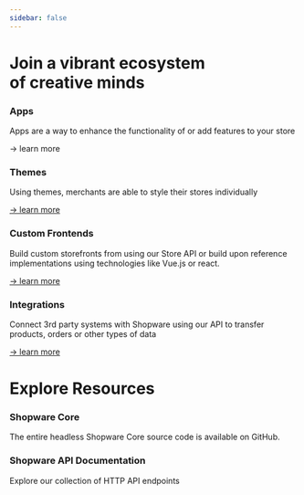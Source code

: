 ```yaml
---
sidebar: false
---
```


<div class="w-full md:max-w-screen-2xl mx-auto pt-20">
  <h1 class="text-6xl mb-16 font-extrabold accent">Join a vibrant ecosystem<br> of creative minds</h1>
</div>

<div class="grid grid-cols-2 gap-5 mb-16">

  <div class="bg-white dark:bg-slate-800 shadow-md hover:bg-shopware-gray-light transition transition-all rounded-lg p-5">
    <div class="flex items-center">
      <h3 class="accent flex gap-2">
        <div i-carbon-model-alt class="h-7 w-7" />
        Apps
      </h3>
    </div>
    <p class="text-sm  ">
      Apps are a way to enhance the functionality of or add features to your store
    </p>
    <p><router-link class="text-sm  " to="/app/">→ learn more</router-link></p>
  </div>

  <div class="bg-white dark:bg-slate-800 shadow-md hover:bg-shopware-gray-light transition transition-all rounded-lg p-5">
    <div class="flex items-center">
      <h3 class="accent flex gap-2">
      <div i-carbon-cobb-angle class="h-7 w-7" />
        Themes
      </h3>
    </div>
    <p class="text-sm">
      Using themes, merchants are able to style their stores individually
    </p>
    <p><a class="text-sm" href="#">→ learn more</a></p>
  </div>

  <div class="bg-white dark:bg-slate-800 shadow-md hover:bg-shopware-gray-light transition transition-all rounded-lg p-5">
    <div class="flex items-center">
      <h3 class="accent flex gap-2">
      <div i-carbon-image class="h-7 w-7" />
        Custom Frontends
      </h3>
    </div>
    <p class="text-sm  ">
      Build custom storefronts from using our Store API or build upon reference implementations using technologies like Vue.js or react.
    </p>
    <p><a class="text-sm  " href="#">→ learn more</a></p>
  </div>

  <div class="bg-white dark:bg-slate-800 shadow-md hover:bg-shopware-gray-light transition transition-all rounded-lg p-5">
    <div class="flex items-center">
      <h3 class="accent flex gap-2">
      <div i-carbon-connect class="h-7 w-7" />
        Integrations
      </h3>
    </div>
    <p class="text-sm  ">
      Connect 3rd party systems with Shopware using our API to transfer products, orders or other types of data
    </p>
    <p><a class="text-sm  " href="#">→ learn more</a></p>
  </div>

</div>

<div class="w-full md:max-w-screen-2xl mx-auto">
  <h1 class="text-4xl tracking-wide mb-10 accent">Explore Resources</h1>
</div>

<div class="grid gap-5">

  <div class="bg-white dark:bg-slate-800 shadow-md hover:bg-shopware-gray-light transition transition-all rounded-lg p-5">
    <div class="flex items-center">
      <h3 class="accent flex gap-2">
      <div i-carbon-logo-github class="h-7 w-7" />
        Shopware Core
      </h3>
    </div>
    <p class="text-sm  ">
      The entire headless Shopware Core source code is available on GitHub.
    </p>
  </div>

   <div class="bg-white dark:bg-slate-800 shadow-md hover:bg-shopware-gray-light transition transition-all rounded-lg p-5">
    <div class="flex items-center">
      <h3 class="accent flex gap-2">
      <div i-carbon-terminal class="h-7 w-7" />
        Shopware API Documentation
      </h3>
    </div>
    <p class="text-sm  ">
      Explore our collection of HTTP API endpoints
    </p>
  </div>

</div>
